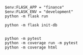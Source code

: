     $env:FLASK_APP = "finance"
    $env:FLASK_ENV = "development"
    python -m flask run

    python -m flask init-db


    python -m pytest
    python -m coverage run -m pytest
    python -m coverage html